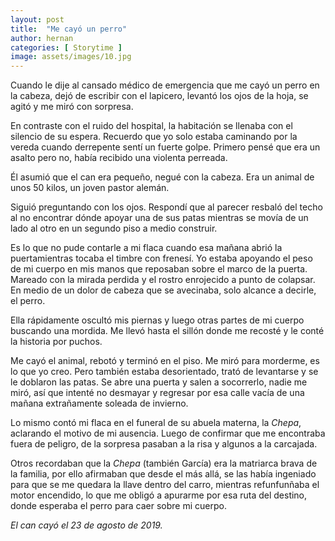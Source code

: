 ```yaml
---
layout: post
title:  "Me cayó un perro"
author: hernan
categories: [ Storytime ]
image: assets/images/10.jpg
---
```


Cuando le dije al cansado médico de emergencia que me cayó un perro en la cabeza, dejó de escribir con el lapicero, levantó los ojos de la hoja, se agitó y me miró con sorpresa. 

En contraste con el ruido del hospital, la habitación se llenaba con el silencio de su espera. Recuerdo que yo solo estaba caminando por la vereda cuando derrepente sentí un fuerte golpe. Primero pensé que era un asalto pero no, había recibido una violenta perreada. 

Él asumió que el can era pequeño, negué con la cabeza. Era un animal de unos 50 kilos, un joven pastor alemán. 

Siguió preguntando con los ojos. Respondí que al parecer resbaló del techo al no encontrar dónde apoyar una de sus patas mientras se movía de un lado al otro en un segundo piso a medio construir. 


Es lo que no pude contarle a mi flaca cuando esa mañana abrió la puertamientras tocaba el timbre con frenesí. Yo estaba apoyando el peso de mi cuerpo en mis manos que reposaban sobre el marco de la puerta. Mareado con la mirada perdida y el rostro enrojecido a punto de colapsar. En medio de un dolor de cabeza que se avecinaba, solo alcance a decirle, el perro. 

Ella rápidamente oscultó mis piernas y luego otras partes de mi cuerpo buscando una mordida. Me llevó hasta el sillón donde me recosté y le conté la historia por puchos. 

Me cayó el animal, rebotó y terminó en el piso. Me miró para morderme, es lo que yo creo. Pero también estaba desorientado, trató de levantarse y se le doblaron las patas. Se abre una puerta y salen a socorrerlo, nadie me miró, así que intenté no desmayar y regresar por esa calle vacía de una mañana extrañamente soleada de invierno. 

Lo mismo contó mi flaca en el funeral de su abuela materna, la _Chepa_, aclarando el motivo de mi ausencia. Luego de confirmar que me encontraba fuera de peligro, de la sorpresa pasaban a la risa y algunos a la carcajada. 

Otros recordaban que la _Chepa_ (también García) era la matriarca brava de la familia, por ello afirmaban que desde el más allá, se las había ingeniado para que se me quedara la llave dentro del carro, mientras refunfunñaba el motor encendido, lo que me obligó a apurarme por esa ruta del destino, donde esperaba el perro para caer sobre mi cuerpo. 

*El can cayó el 23 de agosto de 2019.* 
